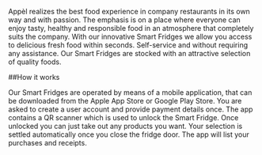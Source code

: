 Appèl realizes the best food experience in company restaurants in its own way and with passion. The emphasis is on a place where everyone can enjoy tasty, healthy and responsible food in an atmosphere that completely suits the company. With our innovative Smart Fridges we allow you access to delicious fresh food within seconds. Self-service and without requiring any assistance. Our Smart Fridges are stocked with an attractive selection of quality foods.

##How it works

Our Smart Fridges are operated by means of a mobile application, that can be downloaded from the Apple App Store or Google Play Store. You are asked to create a user account and provide payment details once. The app contains a QR scanner which is used to unlock the Smart Fridge. Once unlocked you can just take out any products you want. Your selection is settled automatically once you close the fridge door. The app will list your purchases and receipts.
